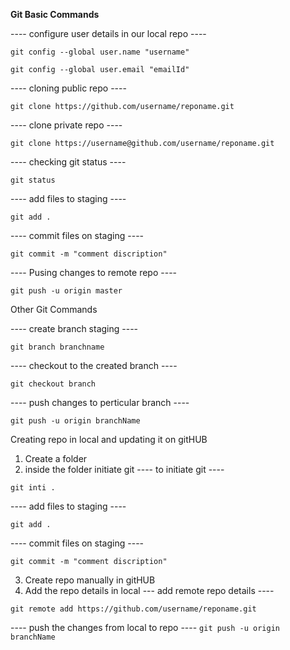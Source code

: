 **Git Basic Commands**

---- configure user details in our local repo ----
```
git config --global user.name "username"
```
```
git config --global user.email "emailId"
```

---- cloning public repo ----
```
git clone https://github.com/username/reponame.git
```

---- clone private repo ----
```
git clone https://username@github.com/username/reponame.git
```

---- checking git status ----
```
git status
```

---- add files to staging ----
```
git add .
```

---- commit files on staging ----
```
git commit -m "comment discription"
```

---- Pusing changes to remote repo ----
```
git push -u origin master
```


Other Git Commands

---- create branch staging ----
```
git branch branchname
```

---- checkout to the created branch ----
```
git checkout branch
```

---- push changes to perticular branch ----
```
git push -u origin branchName
```


Creating repo in local and updating it on gitHUB

1) Create a folder
2) inside the folder initiate git
---- to initiate git ----
```
git inti .
```

---- add files to staging ----
```
git add .
```

---- commit files on staging ----
```
git commit -m "comment discription"
```

3) Create repo manually in gitHUB
4) Add the repo details in local
--- add remote repo details ----
```
git remote add https://github.com/username/reponame.git
```

---- push the changes from local to repo ---- 
```git push -u origin branchName```
